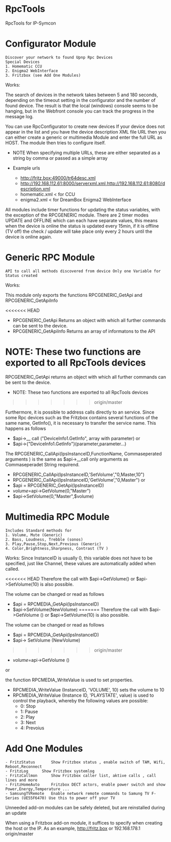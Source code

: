 # RpcTools
RpcTools for IP-Symcon


# Configurator Module 

	Discover your network to found Upnp Rpc Devices
	Special Devices 
	1. Homematic CCU
	2. Enigma2 WebInterface
	3. Fritzbox (see Add One Modules)
  

Works:

The search of devices in the network takes between 5 and 180 seconds, 
depending on the timeout setting in the configurator and the number 
of found device.
The result is that the local (windows) console seems to be hanging,
but in the Webfront console you can track the progress in the message log.
 
You can use RpcConfigurator to create new devices 
If your device does not appear in the list and you have the device 
description XML file URL then you can either create a generic or multimedia
Module and enter the full URL as HOST. The module then tries to configure itself.
- NOTE When specifying multiple URLs, these are either separated as a string by comma or passed as a simple array

- Example urls
	- http://fritz.box:49000/tr64desc.xml
	- http://192.168.112.61:8000/serverxml.xml,http://192.168.112.61:8080/description.xml
	- homematic.xml < for CCU
	- enigma2.xml < for DreamBox Enigma2 WebInterface


All modules include timer functions for updating the status variables, with the exception of the RPCGENERIC module.
There are 2 timer modes UPDATE and OFFLINE which can each have separate values, this means when the device is online 
the status is updated every 15min, if it is offline (TV off) the check / update will take place only every 2 hours 
until the device is online again.

# Generic RPC Module 
	API to call all methods discovered from device Only one Variable for Status created
	

Works:

This module only exports the functions RPCGENERIC_GetApi and RPCGENERIC_GetApiInfo

<<<<<<< HEAD
- RPCGENERIC_GetApi 		Returns an object with which all further commands can be sent to the device.
- RPCGENERIC_GetApiInfo 	Returns an array of informatons to the API

NOTE: These two functions are exported to all RpcTools devices
=======
RPCGENERIC_GetApi returns an object with which all further commands can be sent to the device.
- NOTE: These two functions are exported to all RpcTools devices
>>>>>>> origin/master


Furthermore, it is possible to address calls directly to an service. Since some Rpc devices such
as the Fritzbox contains several functions of the same name, GetInfo(), it is
necessary to transfer the service name. This happens as follows
- $api->__ call ("DeviceInfo1.GetInfo", array with parameter)
or
- $api->{"DeviceInfo1.GetInfo"}(parameter,parameter...)

The RPCGENERIC_CallApi(IpsInstanceID,FunctionName, Commaseperated arguments ) is the same as $api->__call only arguments as Commaseperadet String requirend.
- RPCGENERIC_CallApi(IpsInstanceID,'SetVolume',"0,Master,10")
- RPCGENERIC_CallApi(IpsInstanceID,'GetVolume',"0,Master")
or
- $api = RPCGENERIC_GetApi(IpsInstanceID)
- $volume=$api->GetVolume(0,"Master")
- $api->SetVolume(0,"Master",$volume)
 
  	

# Multimedia RPC Module 
	Includes Standard methods for
	1. Volume, Mute (Generic)
	2. Bass, Loudness, Trebble (sonos)
	3. Play,Pause,Stop,Next,Previous (Generic)
	4. Color,Brightness,Sharpness, Contrast (TV )


Works:
Since InstanceID is usually 0, this variable does not have to be specified, just
like Channel, these values are automatically added when called.

<<<<<<< HEAD
Therefore the call with $api->GetVolume() or $api->SetVolume(10) is also possible.

The volume can be changed or read as follows
- $api = RPCMEDIA_GetApi(IpsInstanceID)
- $api->SetVolume(NewVolume)
=======
Therefore the call with $api->GetVolume () or $api->SetVolume(10) is also possible.

The volume can be changed or read as follows
- $api = RPCMEDIA_GetApi(IpsInstanceID)
- $api-> SetVolume (NewVolume)
>>>>>>> origin/master
- $volume=$api->GetVolume ()

or

the function RPCMEDIA_WriteValue is used to set properties.

- RPCMEDIA_WriteValue (InstanceID, 'VOLUME', 10) sets the volume to 10
- RPCMEDIA_WriteValue (Instance ID, 'PLAYSTATE', value) is used to control the playback, whereby the following values are possible: 
	- 0: Stop
	- 1: Pause
	- 2: Play
	- 3: Next
	- 4: Prevoius	


# Add One Modules
	- FritzStatus		Show Fritzbox status , enable switch of TAM, Wifi, Reboot,Reconnect 
	- FritzLog		Show Fritzbox systemlog
	- FritzCallmon		Show Fritzbox caller list, aktive calls , call lines and more
	- FritzHomeAuto		Fritzbox DECT actors, enable power switch and show Power,Energy,Temperature ... 
	- SamsungTVRemote	Enable network remote commands to Samung TV F-Series (UE55F6470) Use this to power off your TV
	
Unneeded add-on modules can be safely deleted, but are reinstalled during an update

When using a Fritzbox add-on module, it suffices to specify when creating the host or the IP. As an example, http://fritz.box or 192.168.178.1
origin/master
